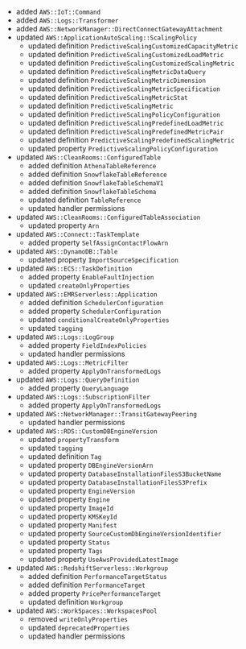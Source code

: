 - added `AWS::IoT::Command`
- added `AWS::Logs::Transformer`
- added `AWS::NetworkManager::DirectConnectGatewayAttachment`
- updated `AWS::ApplicationAutoScaling::ScalingPolicy`
  - updated definition `PredictiveScalingCustomizedCapacityMetric`
  - updated definition `PredictiveScalingCustomizedLoadMetric`
  - updated definition `PredictiveScalingCustomizedScalingMetric`
  - updated definition `PredictiveScalingMetricDataQuery`
  - updated definition `PredictiveScalingMetricDimension`
  - updated definition `PredictiveScalingMetricSpecification`
  - updated definition `PredictiveScalingMetricStat`
  - updated definition `PredictiveScalingMetric`
  - updated definition `PredictiveScalingPolicyConfiguration`
  - updated definition `PredictiveScalingPredefinedLoadMetric`
  - updated definition `PredictiveScalingPredefinedMetricPair`
  - updated definition `PredictiveScalingPredefinedScalingMetric`
  - updated property `PredictiveScalingPolicyConfiguration`
- updated `AWS::CleanRooms::ConfiguredTable`
  - added definition `AthenaTableReference`
  - added definition `SnowflakeTableReference`
  - added definition `SnowflakeTableSchemaV1`
  - added definition `SnowflakeTableSchema`
  - updated definition `TableReference`
  - updated handler permissions
- updated `AWS::CleanRooms::ConfiguredTableAssociation`
  - updated property `Arn`
- updated `AWS::Connect::TaskTemplate`
  - added property `SelfAssignContactFlowArn`
- updated `AWS::DynamoDB::Table`
  - updated property `ImportSourceSpecification`
- updated `AWS::ECS::TaskDefinition`
  - added property `EnableFaultInjection`
  - updated `createOnlyProperties`
- updated `AWS::EMRServerless::Application`
  - added definition `SchedulerConfiguration`
  - added property `SchedulerConfiguration`
  - updated `conditionalCreateOnlyProperties`
  - updated `tagging`
- updated `AWS::Logs::LogGroup`
  - added property `FieldIndexPolicies`
  - updated handler permissions
- updated `AWS::Logs::MetricFilter`
  - added property `ApplyOnTransformedLogs`
- updated `AWS::Logs::QueryDefinition`
  - added property `QueryLanguage`
- updated `AWS::Logs::SubscriptionFilter`
  - added property `ApplyOnTransformedLogs`
- updated `AWS::NetworkManager::TransitGatewayPeering`
  - updated handler permissions
- updated `AWS::RDS::CustomDBEngineVersion`
  - updated `propertyTransform`
  - updated `tagging`
  - updated definition `Tag`
  - updated property `DBEngineVersionArn`
  - updated property `DatabaseInstallationFilesS3BucketName`
  - updated property `DatabaseInstallationFilesS3Prefix`
  - updated property `EngineVersion`
  - updated property `Engine`
  - updated property `ImageId`
  - updated property `KMSKeyId`
  - updated property `Manifest`
  - updated property `SourceCustomDbEngineVersionIdentifier`
  - updated property `Status`
  - updated property `Tags`
  - updated property `UseAwsProvidedLatestImage`
- updated `AWS::RedshiftServerless::Workgroup`
  - added definition `PerformanceTargetStatus`
  - added definition `PerformanceTarget`
  - added property `PricePerformanceTarget`
  - updated definition `Workgroup`
- updated `AWS::WorkSpaces::WorkspacesPool`
  - removed `writeOnlyProperties`
  - updated `deprecatedProperties`
  - updated handler permissions
